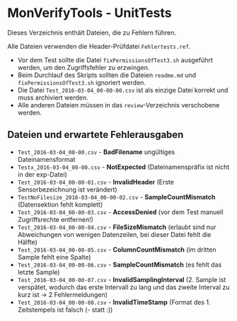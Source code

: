 # MonVerifyTools - UnitTests

Dieses Verzeichnis enthält Dateien, die zu Fehlern führen.

Alle Dateien verwenden die Header-Prüfdatei `Fehlertests.ref`.

- Vor dem Test sollte die Datei `fixPermissionsOfTest3.sh` ausgeführt werden, um den Zugriffsfehler zu erzwingen.
- Beim Durchlauf des Skripts sollten die Dateien `readme.md` und `fixPermissionsOfTest3.sh` ignoriert werden.
- Die Datei `Test_2016-03-04_00-00-00.csv` ist als einzige Datei korrekt und muss archiviert werden.
- Alle anderen Dateien müssen in das `review`-Verzeichnis verschobene werden.

## Dateien und erwartete Fehlerausgaben

- `Test_2016-03-04_00-00.csv`    - **BadFilename** ungültiges Dateinamensformat
- `Testx_2016-03-04_00-00.csv`   - **NotExpected** (Dateinamenspräfix ist nicht in der exp-Datei)
- `Test_2016-03-04_00-00-01.csv` - **InvalidHeader** (Erste Sensorbezeichnung ist verändert)
- `TestNoFilesize_2016-03-04_00-00-02.csv` - **SampleCountMismatch** (Datensektion fehlt komplett)
- `Test_2016-03-04_00-00-03.csv` - **AccessDenied** (vor dem Test manuell Zugriffsrechte entfernen!)
- `Test_2016-03-04_00-00-04.csv` - **FileSizeMismatch** (erlaubt sind nur Abweichungen von wenigen Datenzeilen, bei dieser Datei fehlt die Hälfte)
- `Test_2016-03-04_00-00-05.csv` - **ColumnCountMismatch** (im dritten Sample fehlt eine Spalte)
- `Test_2016-03-04_00-00-06.csv` - **SampleCountMismatch** (es fehlt das letzte Sample)
- `Test_2016-03-04_00-00-07.csv` - **InvalidSamplingInterval** (2. Sample ist verspätet, wodurch das erste Intervall zu lang und das zweite Interval zu kurz ist -> 2 Fehlermeldungen)
- `Test_2016-03-04_00-00-08.csv` - **InvalidTimeStamp** (Format des 1. Zeitstempels ist falsch (- statt :))
